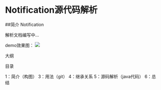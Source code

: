 # Notification源代码解析

##简介
Notification






解析文档编写中...

demo效果图：
<img src="https://github.com/Allyns/NotificationAnalysis/blob/master/Untitled.gif"/>

大纲

目录

1：简介（构图）
3：用法（git）
4：继承关系
5：源码解析（java代码）
6：总结
